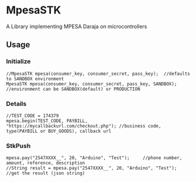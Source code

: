 # MpesaSTK
A Library implementing MPESA Daraja on microcontrollers


## Usage

### Initialize

```
//MpesaSTK mpesa(consumer_key, consumer_secret, pass_key);	//defaults to SANDBOX environment
MpesaSTK mpesa(consumer_key, consumer_secret, pass_key, SANDBOX);	//environment can be SANDBOX(default) or PRODUCTION
```

### Details
```
//TEST_CODE = 174379 
mpesa.begin(TEST_CODE, PAYBILL, "https://mycallbackurl.com/checkout.php"); //business code, type(PAYBILL or BUY_GOODS), callback url
```

### StkPush
```
mpesa.pay("2547XXXX__", 20, "Arduino", "Test");		//phone number, amount, reference, description
//String result = mpesa.pay("2547XXXX__", 20, "Arduino", "Test");	//get the result (json string)
```
